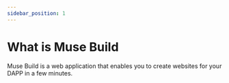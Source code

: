 ```yaml
---
sidebar_position: 1
---
```


# What is Muse Build

Muse Build is a web application that enables you to create websites for your DAPP in a few minutes.



